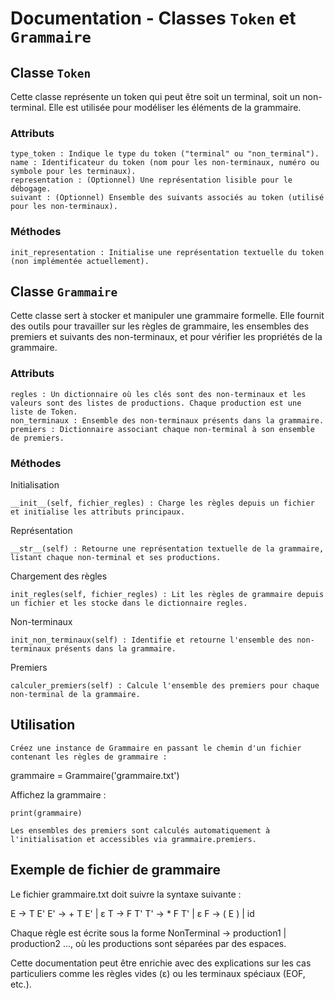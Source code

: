 # Documentation - Classes `Token` et `Grammaire`
## Classe `Token`

Cette classe représente un token qui peut être soit un terminal, soit un non-terminal. Elle est utilisée pour modéliser les éléments de la grammaire.
### Attributs

    type_token : Indique le type du token ("terminal" ou "non_terminal").
    name : Identificateur du token (nom pour les non-terminaux, numéro ou symbole pour les terminaux).
    representation : (Optionnel) Une représentation lisible pour le débogage.
    suivant : (Optionnel) Ensemble des suivants associés au token (utilisé pour les non-terminaux).

### Méthodes

    init_representation : Initialise une représentation textuelle du token (non implémentée actuellement).

## Classe `Grammaire`

Cette classe sert à stocker et manipuler une grammaire formelle. Elle fournit des outils pour travailler sur les règles de grammaire, les ensembles des premiers et suivants des non-terminaux, et pour vérifier les propriétés de la grammaire.
### Attributs

    regles : Un dictionnaire où les clés sont des non-terminaux et les valeurs sont des listes de productions. Chaque production est une liste de Token.
    non_terminaux : Ensemble des non-terminaux présents dans la grammaire.
    premiers : Dictionnaire associant chaque non-terminal à son ensemble de premiers.

### Méthodes
Initialisation

    __init__(self, fichier_regles) : Charge les règles depuis un fichier et initialise les attributs principaux.

Représentation

    __str__(self) : Retourne une représentation textuelle de la grammaire, listant chaque non-terminal et ses productions.

Chargement des règles

    init_regles(self, fichier_regles) : Lit les règles de grammaire depuis un fichier et les stocke dans le dictionnaire regles.

Non-terminaux

    init_non_terminaux(self) : Identifie et retourne l'ensemble des non-terminaux présents dans la grammaire.

Premiers

    calculer_premiers(self) : Calcule l'ensemble des premiers pour chaque non-terminal de la grammaire.

## Utilisation

    Créez une instance de Grammaire en passant le chemin d'un fichier contenant les règles de grammaire :

grammaire = Grammaire('grammaire.txt')

Affichez la grammaire :

    print(grammaire)

    Les ensembles des premiers sont calculés automatiquement à l'initialisation et accessibles via grammaire.premiers.

## Exemple de fichier de grammaire

Le fichier grammaire.txt doit suivre la syntaxe suivante :

E -> T E'
E' -> + T E' | ε
T -> F T'
T' -> * F T' | ε
F -> ( E ) | id

Chaque règle est écrite sous la forme NonTerminal -> production1 | production2 ..., où les productions sont séparées par des espaces.

Cette documentation peut être enrichie avec des explications sur les cas particuliers comme les règles vides (ε) ou les terminaux spéciaux (EOF, etc.).